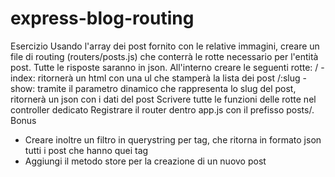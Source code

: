 # express-blog-routing

Esercizio
Usando l'array dei post fornito con le relative immagini, creare un file di routing (routers/posts.js) che conterrà le rotte necessario per l'entità post.
Tutte le risposte saranno in json.
All'interno creare le seguenti rotte:
/ - index: ritornerà un html con una ul che stamperà la lista dei post
/:slug - show: tramite il parametro dinamico che rappresenta lo slug del post, ritornerà un json con i dati del post
Scrivere tutte le funzioni delle rotte nel controller dedicato
Registrare il router dentro app.js con il prefisso posts/.
Bonus
* Creare inoltre un filtro in querystring per tag, che ritorna in formato json tutti i post che hanno quei tag
* Aggiungi il metodo store per la creazione di un nuovo post
